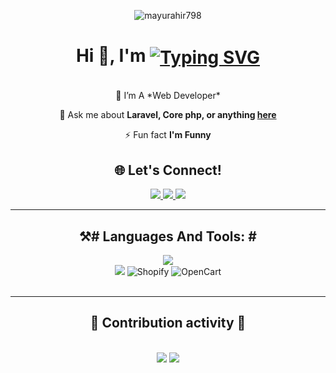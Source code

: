 <div align="center">
  <p> <img src="https://komarev.com/ghpvc/?username=mayurahir798&label=Profile%20views&color=27AE60&style=flat" alt="mayurahir798"/> </p>
<h1 >Hi 👋, I'm 
<a href="https://git.io/typing-svg"><img src="https://readme-typing-svg.demolab.com?font=font=Poppins&weight=500&size=30&pause=1000&vCenter=true&random=false&width=350&height=30&lines=Chhatrodiya+Mayur;Web+Developer" alt="Typing SVG" align="center"/></a>
</h1>
</div>
<br/>

<div align="center">
 🌱 I’m A *Web Developer*
 
💬 Ask me about **Laravel, Core php, or anything [here](https://github.com/Chhatrodiyamayur/Chhatrodiyamayur/issues/1)**

⚡ Fun fact **I'm Funny**
 </div>
 
<div align="center">
  <h2 align="center">🌐 Let's Connect!</h2>
   <a href="http://mayurahir.22web.org" target="_blank">
     <img src="https://img.shields.io/badge/Portfolio-FF5722?style=for-the-badge&logo=todoist&logoColor=white" target="_blank"/>
  </a>

  <a href="https://www.linkedin.com/in/chhatrodiyamayur798" target="_blank">
    <img src="https://img.shields.io/badge/LinkedIn-0077B5?style=for-the-badge&logo=linkedin&logoColor=white" target="_blank"/>
  </a>
  
  <a href="mailto:chhatrodiyamayur798@gmail.com">
    <img src="https://img.shields.io/badge/Gmail-333333?style=for-the-badge&logo=gmail&logoColor=red"/>
  </a>
 
</div>

 <hr/>
 <h2 align="center">⚒️# Languages And Tools: #</h2>
<div align="center">
      <img src="https://skillicons.dev/icons?i=php,laravel,html,css,javascript,jquery,mysql" /><br>
      <img src="https://skillicons.dev/icons?i=bootstrap,figma,vscode,postman,github,"/>
  <img src="path/to/shopify.svg" alt="Shopify" width="...px" height="...px">
<img src="path/to/opencart.svg" alt="OpenCart" width="...px" height="...px">
</div>

<br/>
<hr/>

<!-- <div align="center">
  <h2>🐍 My Contributions 🐍</h2>
  <br>
  <img alt="snake eating my contributions" src="https://raw.githubusercontent.com/Chhatrodiyamayur/Chhatrodiyamayur/output/github-contribution-grid-snake.svg" />
  
  <br/><br/><br/>
</div> -->

<div align="center">
  <h2>🐍 Contribution activity 🐍</h2>
  <br>
 
  <img src="https://github-readme-stats.vercel.app/api?username=Chhatrodiyamayur&theme=dark&hide_border=false&include_all_commits=true&count_private=true">
 
  <img src="https://github-readme-streak-stats.herokuapp.com/?user=Chhatrodiyamayur&theme=dark&hide_border=false">
  
  <!-- <img src="https://github-readme-stats.vercel.app/api/top-langs/?username=Chhatrodiyamayur&theme=dark&hide_border=false&include_all_commits=true&count_private=true&layout=compact"> -->

</div>






